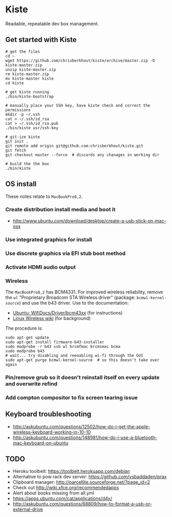 # Kiste

Readable, repeatable dev box management.


## Get started with Kiste

    # get the files
    cd ~
    wget https://github.com/chrisberkhout/kiste/archive/master.zip -O kiste-master.zip
    unzip kiste-master.zip
    rm kiste-master.zip
    mv kiste-master kiste
    cd kiste

    # get kiste running
    ./bin/kiste-bootstrap

    # manually place your SSH key, have kiste check and correct the permissions
    mkdir -p ~/.ssh
    cat > ~/.ssh/id_rsa
    cat > ~/.ssh/id_rsa.pub
    ./bin/kiste usr/ssh-key

    # git-ize kiste
    git init .
    git remote add origin git@github.com:chrisberkhout/kiste.git
    git fetch
    git checkout master --force  # discards any chanages in working dir

    # build the the box
    ./bin/kiste


## OS install

These notes relate to `MacBookPro8,2`.

### Create distribution install media and boot it

* http://www.ubuntu.com/download/desktop/create-a-usb-stick-on-mac-osx

### Use integrated graphics for install

### Use discrete graphics via EFI stub boot method

### Activate HDMI audio output

### Wireless

The `MacBookPro8,2` has BCM4331. For improved wireless reliability, remove the
`wl` "Proprietary Broadcom STA Wireless driver" (package: `bcmwl-kernel-source`)
and use the b43 driver. Use to the documentation:

* [Ubuntu: WifiDocs/Driver/bcm43xx](https://help.ubuntu.com/community/WifiDocs/Driver/bcm43xx#b43%20-%20Internet%20access) (for instructions)
* [Linux Wireless wiki](http://wireless.kernel.org/en/users/Drivers/b43) (for background)

The procedure is:

    sudo apt-get update
    sudo apt-get install firmware-b43-installer
    sudo modprobe -r b43 ssb wl brcmfmac brcmsmac bcma
    sudo modprobe b43
    # wait... try disabling and reenabling wi-fi through the GUI
    sudo apt-get purge bcmwl-kernel-source  # so this doesn't take over again

### Pin/remove grub so it doesn't reinstall itself on every update and overwrite refind

### Add compton compositor to fix screen tearing issue

## Keyboard troubleshooting

* http://askubuntu.com/questions/12502/how-do-i-get-the-apple-wireless-keyboard-working-in-10-10
* http://askubuntu.com/questions/148981/how-do-i-use-a-bluetooth-mac-keyboard-on-ubuntu

## TODO

* Heroku toolbelt: https://toolbelt.herokuapp.com/debian
* Alternative to pow rack dev server: https://github.com/ysbaddaden/prax
* Clipboard manager: http://parcellite.sourceforge.net/?page_id=2
* Check out http://wiki.xfce.org/recommendedapps
* Alert about books missing from all.yml
* https://apps.ubuntu.com/cat/applications/d4x/
* http://askubuntu.com/questions/68809/how-to-format-a-usb-or-external-drive

